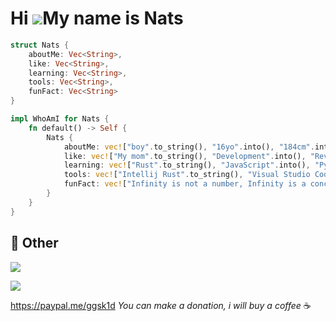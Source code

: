 # Hi ![](https://user-images.githubusercontent.com/18350557/176309783-0785949b-9127-417c-8b55-ab5a4333674e.gif)My name is Nats

```rust
struct Nats {
    aboutMe: Vec<String>,
    like: Vec<String>,
    learning: Vec<String>,
    tools: Vec<String>,
    funFact: Vec<String>
}

impl WhoAmI for Nats {
    fn default() -> Self {
        Nats {
            aboutMe: vec!["boy".to_string(), "16yo".into(), "184cm".into(), "thin :(".into()],
            like: vec!["My mom".to_string(), "Development".into(), "Reverse Engineering".into(), "Sonic".into()],
            learning: vec!["Rust".to_string(), "JavaScript".into(), "Python".into(), "Reverse Engineering".into()],
            tools: vec!["Intellij Rust".to_string(), "Visual Studio Code".into(), "Node.JS".into()],
            funFact: vec!["Infinity is not a number, Infinity is a concept".to_string()],
        }
    }
}
```

## 💮 Other

<p>
 <img src="https://komarev.com/ghpvc/?username=Natslpb&color=red"/>
</p>

<p>
 <img src="https://spotify-github-profile.vercel.app/api/view.svg?uid=31qoocawwwg3scv7364y2ad344uu&cover_image=true&theme=novatorem&bar_color=5171ee&bar_color_cover=false"/>
</p>

https://paypal.me/ggsk1d *You can make a donation, i will buy a coffee* ☕
